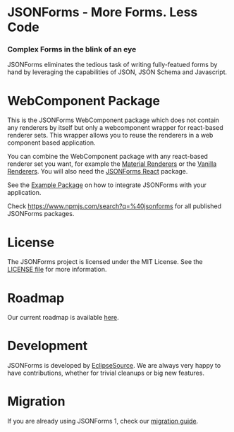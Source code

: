 # JSONForms - More Forms. Less Code
### Complex Forms in the blink of an eye

JSONForms eliminates the tedious task of writing fully-featued forms by hand by leveraging the capabilities of JSON, JSON Schema and Javascript.

# WebComponent Package
This is the JSONForms WebComponent package which does not contain any renderers by itself but only a webcomponent wrapper for react-based renderer sets. This wrapper allows you to reuse the renderers in a web component based application.

You can combine the WebComponent package with any react-based renderer set you want, for example the [Material Renderers](https://www.npmjs.com/package/@jsonforms/material-renderers) or the [Vanilla Renderers](https://www.npmjs.com/package/@jsonforms/vanilla-renderers). You will also need the [JSONForms React](https://www.npmjs.com/package/@jsonforms/react) package.

See the [Example Package](https://www.npmjs.com/package/@jsonforms/examples) on how to integrate JSONForms with your application.

Check https://www.npmjs.com/search?q=%40jsonforms for all published JSONForms packages.

# License
The JSONForms project is licensed under the MIT License. See the [LICENSE file](https://github.com/eclipsesource/jsonforms/blob/master/LICENSE) for more information.

# Roadmap
Our current roadmap is available [here](https://github.com/eclipsesource/jsonforms/blob/master/ROADMAP.md).

# Development
JSONForms is developed by [EclipseSource](https://eclipsesource.com).
We are always very happy to have contributions, whether for trivial cleanups or big new features.

# Migration
If you are already using JSONForms 1, check our [migration guide](https://github.com/eclipsesource/jsonforms/blob/master/MIGRATION.md).
